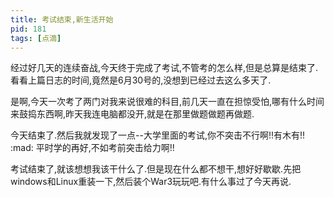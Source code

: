 ```yaml
---
title: 考试结束,新生活开始
pid: 181
tags: [点滴]
---
```

经过好几天的连续奋战,今天终于完成了考试,不管考的怎么样,但是总算是结束了.看看上篇日志的时间,竟然是6月30号的,没想到已经过去这么多天了.

是啊,今天一次考了两门对我来说很难的科目,前几天一直在担惊受怕,哪有什么时间来鼓捣东西啊,昨天我连电脑都没开,就是在那里做题做题再做题.

今天结束了.然后我就发现了一点--大学里面的考试,你不突击不行啊!!有木有!! :mad:  平时学的再好,不如考前突击给力啊!!

考试结束了,就该想想我该干什么了.但是现在什么都不想干,想好好歇歇.先把windows和Linux重装一下,然后装个War3玩玩吧.有什么事过了今天再说.
